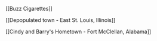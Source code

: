 [[Buzz Cigarettes]]

[[Depopulated town - East St. Louis, Illinois]]

[[Cindy and Barry's Hometown - Fort McClellan, Alabama]]
